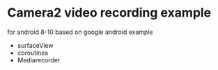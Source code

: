 # Camera2 video recording example
 for android 8-10 based on google android example

-  surfaceView
-  coroutines
-  Mediarecorder
